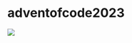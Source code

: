 # adventofcode2023

<img
src="https://media.giphy.com/media/v1.Y2lkPTc5MGI3NjExeXFoNmh6bDRidzZrNG42czgyMW04aGdwZGlkbG53a2prMTYxbTMzdSZlcD12MV9pbnRlcm5hbF9naWZfYnlfaWQmY3Q9Zw/8vIFoKU8s4m4CBqCao/giphy.gif" />